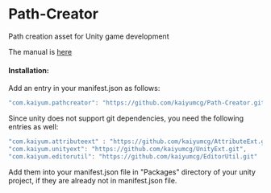 # Path-Creator
Path creation asset for Unity game development

The manual is [here](https://github.com/SebLague/Path-Creator#readme)
#### Installation:
Add an entry in your manifest.json as follows:
```C#
"com.kaiyum.pathcreator": "https://github.com/kaiyumcg/Path-Creator.git"
```

Since unity does not support git dependencies, you need the following entries as well:
```C#
"com.kaiyum.attributeext" : "https://github.com/kaiyumcg/AttributeExt.git",
"com.kaiyum.unityext": "https://github.com/kaiyumcg/UnityExt.git",
"com.kaiyum.editorutil": "https://github.com/kaiyumcg/EditorUtil.git"
```
Add them into your manifest.json file in "Packages\" directory of your unity project, if they are already not in manifest.json file.